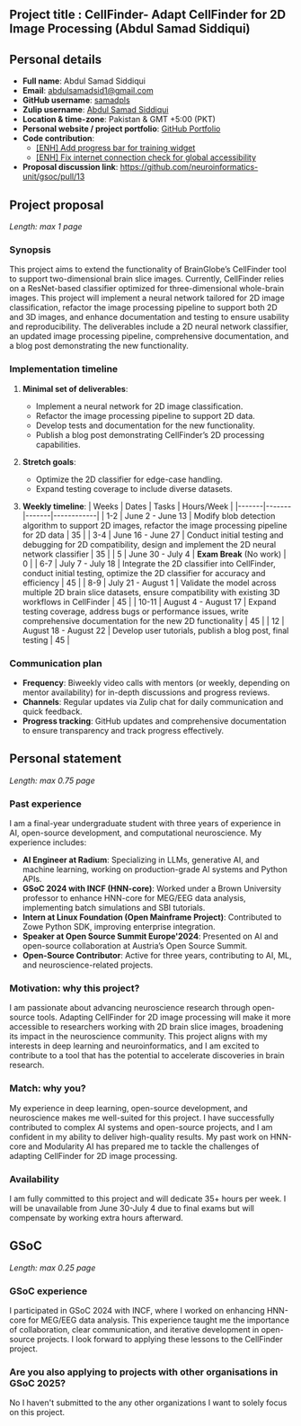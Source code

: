 ## Project title : CellFinder- Adapt CellFinder for 2D Image Processing (Abdul Samad Siddiqui)

## Personal details
- **Full name**: Abdul Samad Siddiqui
- **Email**: abdulsamadsid1@gmail.com
- **GitHub username**: [samadpls](https://github.com/samadpls)
- **Zulip username**: [Abdul Samad Siddiqui](https://neuroinformatics.zulipchat.com/#user/890604)
- **Location & time-zone**: Pakistan & GMT +5:00 (PKT)
- **Personal website / project portfolio**: [GitHub Portfolio](https://github.com/samadpls/)
- **Code contribution**: 
  - [[ENH] Add progress bar for training widget](https://github.com/brainglobe/cellfinder/pull/500)
  - [[ENH] Fix internet connection check for global accessibility](https://github.com/brainglobe/brainglobe-atlasapi/pull/536)
- **Proposal discussion link**: https://github.com/neuroinformatics-unit/gsoc/pull/13

## Project proposal 
_Length: max 1 page_

### Synopsis
This project aims to extend the functionality of BrainGlobe’s CellFinder tool to support two-dimensional brain slice images. Currently, CellFinder relies on a ResNet-based classifier optimized for three-dimensional whole-brain images. This project will implement a neural network tailored for 2D image classification, refactor the image processing pipeline to support both 2D and 3D images, and enhance documentation and testing to ensure usability and reproducibility. The deliverables include a 2D neural network classifier, an updated image processing pipeline, comprehensive documentation, and a blog post demonstrating the new functionality.

### Implementation timeline
1. **Minimal set of deliverables**:
   - Implement a neural network for 2D image classification.
   - Refactor the image processing pipeline to support 2D data.
   - Develop tests and documentation for the new functionality.
   - Publish a blog post demonstrating CellFinder’s 2D processing capabilities.

2. **Stretch goals**:
   - Optimize the 2D classifier for edge-case handling.
   - Expand testing coverage to include diverse datasets.

3. **Weekly timeline**:
   | Weeks | Dates | Tasks | Hours/Week |
   |-------|-------|-------|------------|
   | 1-2   | June 2 - June 13 | Modify blob detection algorithm to support 2D images, refactor the image processing pipeline for 2D data | 35 |
   | 3-4   | June 16 - June 27 | Conduct initial testing and debugging for 2D compatibility, design and implement the 2D neural network classifier | 35 |
   | 5     | June 30 - July 4 | **Exam Break** (No work) | 0 |
   | 6-7   | July 7 - July 18 | Integrate the 2D classifier into CellFinder, conduct initial testing, optimize the 2D classifier for accuracy and efficiency | 45 |
   | 8-9   | July 21 - August 1 | Validate the model across multiple 2D brain slice datasets, ensure compatibility with existing 3D workflows in CellFinder | 45 |
   | 10-11 | August 4 - August 17 | Expand testing coverage, address bugs or performance issues, write comprehensive documentation for the new 2D functionality | 45 |
   | 12    | August 18 - August 22 | Develop user tutorials, publish a blog post, final testing | 45 |

### Communication plan
- **Frequency**: Biweekly video calls with mentors (or weekly, depending on mentor availability) for in-depth discussions and progress reviews.
- **Channels**: Regular updates via Zulip chat for daily communication and quick feedback.
- **Progress tracking**: GitHub updates and comprehensive documentation to ensure transparency and track progress effectively.

## Personal statement
_Length: max 0.75 page_

### Past experience
I am a final-year undergraduate student with three years of experience in AI, open-source development, and computational neuroscience. My experience includes:
- **AI Engineer at Radium**: Specializing in LLMs, generative AI, and machine learning, working on production-grade AI systems and Python APIs.
- **GSoC 2024 with INCF (HNN-core)**: Worked under a Brown University professor to enhance HNN-core for MEG/EEG data analysis, implementing batch simulations and SBI tutorials.
- **Intern at Linux Foundation (Open Mainframe Project)**: Contributed to Zowe Python SDK, improving enterprise integration.
- **Speaker at Open Source Summit Europe'2024**: Presented on AI and open-source collaboration at Austria’s Open Source Summit.
- **Open-Source Contributor**: Active for three years, contributing to AI, ML, and neuroscience-related projects.

### Motivation: why this project?
I am passionate about advancing neuroscience research through open-source tools. Adapting CellFinder for 2D image processing will make it more accessible to researchers working with 2D brain slice images, broadening its impact in the neuroscience community. This project aligns with my interests in deep learning and neuroinformatics, and I am excited to contribute to a tool that has the potential to accelerate discoveries in brain research.

### Match: why you?
My experience in deep learning, open-source development, and neuroscience makes me well-suited for this project. I have successfully contributed to complex AI systems and open-source projects, and I am confident in my ability to deliver high-quality results. My past work on HNN-core and Modularity AI has prepared me to tackle the challenges of adapting CellFinder for 2D image processing.

### Availability
I am fully committed to this project and will dedicate 35+ hours per week. I will be unavailable from June 30-July 4 due to final exams but will compensate by working extra hours afterward.

## GSoC
_Length: max 0.25 page_

### GSoC experience
I participated in GSoC 2024 with INCF, where I worked on enhancing HNN-core for MEG/EEG data analysis. This experience taught me the importance of collaboration, clear communication, and iterative development in open-source projects. I look forward to applying these lessons to the CellFinder project.

### Are you also applying to projects with other organisations in GSoC 2025?
No I haven't submitted to the any other organizations I want to solely focus on this project.